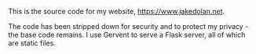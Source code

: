 This is the source code for my website, https://www.jakedolan.net.

The code has been stripped down for security and to protect my privacy - the base code remains.
I use Gervent to serve a Flask server, all of which are static files.

